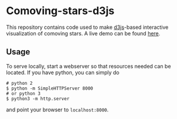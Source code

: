 # Comoving-stars-d3js

This repository contains code used to make [d3js](https://d3js.org)-based
interactive visualization of comoving stars. A live demo can be found
[here](https://github.com/smoh/gaia-comoving-stars).

## Usage

To serve locally, start a webserver so that resources needed can be
located. If you have python, you can simply do
```
# python 2
$ python -m SimpleHTTPServer 8000
# or python 3
$ python3 -m http.server
```
and point your browser to `localhost:8000`.

